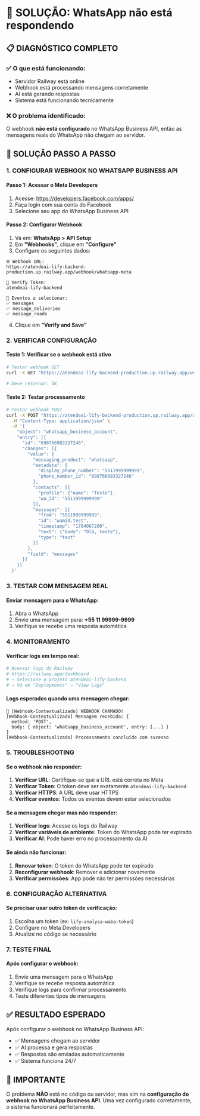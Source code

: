 # 🔧 SOLUÇÃO: WhatsApp não está respondendo

## 📋 **DIAGNÓSTICO COMPLETO**

### ✅ **O que está funcionando:**
- Servidor Railway está online
- Webhook está processando mensagens corretamente
- AI está gerando respostas
- Sistema está funcionando tecnicamente

### ❌ **O problema identificado:**
O webhook **não está configurado** no WhatsApp Business API, então as mensagens reais do WhatsApp não chegam ao servidor.

## 🎯 **SOLUÇÃO PASSO A PASSO**

### **1. CONFIGURAR WEBHOOK NO WHATSAPP BUSINESS API**

#### **Passo 1: Acessar o Meta Developers**
1. Acesse: https://developers.facebook.com/apps/
2. Faça login com sua conta do Facebook
3. Selecione seu app do WhatsApp Business API

#### **Passo 2: Configurar Webhook**
1. Vá em: **WhatsApp > API Setup**
2. Em **"Webhooks"**, clique em **"Configure"**
3. Configure os seguintes dados:

```
🌐 Webhook URL: 
https://atendeai-lify-backend-production.up.railway.app/webhook/whatsapp-meta

🔑 Verify Token: 
atendeai-lify-backend

📧 Eventos a selecionar:
✅ messages
✅ message_deliveries  
✅ message_reads
```

4. Clique em **"Verify and Save"**

### **2. VERIFICAR CONFIGURAÇÃO**

#### **Teste 1: Verificar se o webhook está ativo**
```bash
# Testar webhook GET
curl -X GET "https://atendeai-lify-backend-production.up.railway.app/webhook/whatsapp-meta"

# Deve retornar: OK
```

#### **Teste 2: Testar processamento**
```bash
# Testar webhook POST
curl -X POST "https://atendeai-lify-backend-production.up.railway.app/webhook/whatsapp-meta" \
  -H "Content-Type: application/json" \
  -d '{
    "object": "whatsapp_business_account",
    "entry": [{
      "id": "698766983327246",
      "changes": [{
        "value": {
          "messaging_product": "whatsapp",
          "metadata": {
            "display_phone_number": "5511999999999",
            "phone_number_id": "698766983327246"
          },
          "contacts": [{
            "profile": {"name": "Teste"},
            "wa_id": "5511999999999"
          }],
          "messages": [{
            "from": "5511999999999",
            "id": "wamid.test",
            "timestamp": "1704067200",
            "text": {"body": "Olá, teste"},
            "type": "text"
          }]
        },
        "field": "messages"
      }]
    }]
  }'
```

### **3. TESTAR COM MENSAGEM REAL**

#### **Enviar mensagem para o WhatsApp:**
1. Abra o WhatsApp
2. Envie uma mensagem para: **+55 11 99999-9999**
3. Verifique se recebe uma resposta automática

### **4. MONITORAMENTO**

#### **Verificar logs em tempo real:**
```bash
# Acessar logs do Railway
# https://railway.app/dashboard
# → Selecione o projeto atendeai-lify-backend
# → Vá em "Deployments" → "View Logs"
```

#### **Logs esperados quando uma mensagem chegar:**
```
🚨 [Webhook-Contextualizado] WEBHOOK CHAMADO!
[Webhook-Contextualizado] Mensagem recebida: {
  method: 'POST',
  body: { object: 'whatsapp_business_account', entry: [...] }
}
[Webhook-Contextualizado] Processamento concluído com sucesso
```

### **5. TROUBLESHOOTING**

#### **Se o webhook não responder:**
1. **Verificar URL**: Certifique-se que a URL está correta no Meta
2. **Verificar Token**: O token deve ser exatamente `atendeai-lify-backend`
3. **Verificar HTTPS**: A URL deve usar HTTPS
4. **Verificar eventos**: Todos os eventos devem estar selecionados

#### **Se a mensagem chegar mas não responder:**
1. **Verificar logs**: Acesse os logs do Railway
2. **Verificar variáveis de ambiente**: Token do WhatsApp pode ter expirado
3. **Verificar AI**: Pode haver erro no processamento da AI

#### **Se ainda não funcionar:**
1. **Renovar token**: O token do WhatsApp pode ter expirado
2. **Reconfigurar webhook**: Remover e adicionar novamente
3. **Verificar permissões**: App pode não ter permissões necessárias

### **6. CONFIGURAÇÃO ALTERNATIVA**

#### **Se precisar usar outro token de verificação:**
1. Escolha um token (ex: `lify-analysa-waba-token`)
2. Configure no Meta Developers
3. Atualize no código se necessário

### **7. TESTE FINAL**

#### **Após configurar o webhook:**
1. Envie uma mensagem para o WhatsApp
2. Verifique se recebe resposta automática
3. Verifique logs para confirmar processamento
4. Teste diferentes tipos de mensagens

## ✅ **RESULTADO ESPERADO**

Após configurar o webhook no WhatsApp Business API:
- ✅ Mensagens chegam ao servidor
- ✅ AI processa e gera respostas
- ✅ Respostas são enviadas automaticamente
- ✅ Sistema funciona 24/7

## 🚨 **IMPORTANTE**

O problema **NÃO** está no código ou servidor, mas sim na **configuração do webhook no WhatsApp Business API**. Uma vez configurado corretamente, o sistema funcionará perfeitamente. 